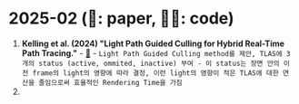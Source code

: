 # 2025-02 (📃: paper, 🧑‍💻: code)
1. **Kelling et al. (2024) "Light Path Guided Culling for Hybrid Real-Time Path Tracing."** - [📃](https://headscratch.net/pdf/lipac-preprint.pdf) - ```Light Path Guided Culling method를 제안, TLAS에 3개의 status (active, ommited, inactive) 부여 - 이 status는 장면 안의 이전 frame의 light의 영향에 따라 결정, 이런 light의 영향이 적은 TLAS에 대한 연산을 줄임으로써 효율적인 Rendering Time을 가짐```
2. 